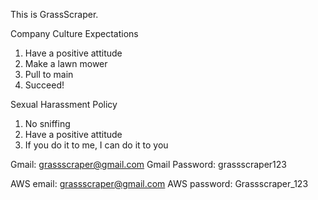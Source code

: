 This is GrassScraper.

Company Culture Expectations

1. Have a positive attitude
2. Make a lawn mower
3. Pull to main
4. Succeed!

Sexual Harassment Policy
1. No sniffing
2. Have a positive attitude
3. If you do it to me, I can do it to you


Gmail:  grassscraper@gmail.com
Gmail Password: grassscraper123

AWS email:  grassscraper@gmail.com
AWS password: Grassscraper_123
